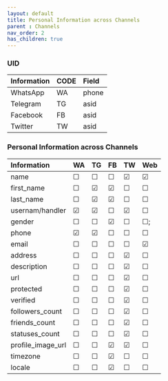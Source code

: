 ```yaml
---
layout: default
title: Personal Information across Channels
parent : Channels
nav_order: 2
has_children: true
---
```


### UID

Information       | CODE        | Field   
:---------------- | :-------- | :-------- 
WhatsApp          | WA        |  phone  
Telegram          | TG        |  asid  
Facebook          | FB        |  asid  
Twitter           | TW        |  asid

### Personal Information across Channels

Information       | WA        | TG        |     FB    |     TW    | Web 
:---------------- | :-------- | :-------- | :-------- | :-------- | :--------
name              | &#9744;   |  &#9744;  |  &#9744;  |  &#9745;  |  &#9745;
first_name        | &#9744;   |  &#9745;  |  &#9745;  |  &#9744;  |  &#9744;
last_name         | &#9744;   |  &#9745;  |  &#9745;  |  &#9744;  |  &#9744;
usernam/handler   | &#9745;   |  &#9745;  |  &#9744;  |  &#9745;  |  &#9744;
gender            | &#9744;   |  &#9744;  |  &#9745;  |  &#9744;  |  &#9744;;
phone             | &#9745;   |  &#9745;  |  &#9744;  |  &#9744;  |  &#9744;
email             | &#9744;   |  &#9744;  |  &#9744;  |  &#9744;  |  &#9745;
address           | &#9744;   |  &#9744;  |  &#9744;  |  &#9745;  |  &#9744;
description       | &#9744;   |  &#9744;  |  &#9744;  |  &#9745;  |  &#9744;
url               | &#9744;   |  &#9744;  |  &#9744;  |  &#9745;  |  &#9744;
protected         | &#9744;   |  &#9744;  |  &#9744;  |  &#9745;  |  &#9744;
verified          | &#9744;   |  &#9744;  |  &#9744;  |  &#9745;  |  &#9744;
followers_count   | &#9744;   |  &#9744;  |  &#9744;  |  &#9745;  |  &#9744;
friends_count     | &#9744;   |  &#9744;  |  &#9744;  |  &#9745;  |  &#9744;
statuses_count    | &#9744;   |  &#9744;  |  &#9744;  |  &#9745;  |  &#9744;
profile_image_url | &#9744;   |  &#9744;  |  &#9745;  |  &#9745;  |  &#9744;
timezone          | &#9744;   |  &#9744;  |  &#9745;  |  &#9744;  |  &#9744;
locale            | &#9744;   |  &#9744;  |  &#9745;  |  &#9744;  |  &#9744;

